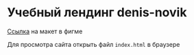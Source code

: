 # Учебный лендинг denis-novik
[Ссылка](https://www.figma.com/file/5D9pDuLtS042hzaoN69Kd7/Free--Landing--Page-Template?type=design&node-id=0-1&mode=design&t=TbisMrIMCYvZTRh3-0) на макет в фигме

Для просмотра сайта открыть файл `index.html` в браузере
